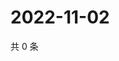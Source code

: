 # 2022-11-02

共 0 条

<!-- BEGIN WEIBO -->
<!-- 最后更新时间 Wed Nov 02 2022 02:23:33 GMT+0800 (China Standard Time) -->

<!-- END WEIBO -->
